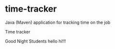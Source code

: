 # time-tracker
Java (Maven) application for tracking time on the job

Time tracker

Good Night Students hello hi!!!
